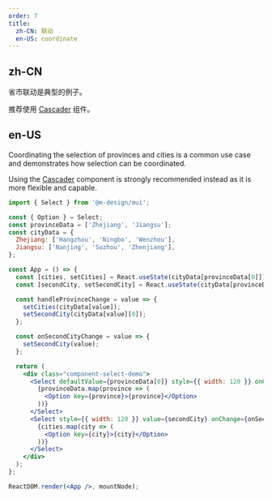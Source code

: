 ```yaml
---
order: 7
title:
  zh-CN: 联动
  en-US: coordinate
---
```


## zh-CN

省市联动是典型的例子。

推荐使用 [Cascader](/react/components/cascader) 组件。

## en-US

Coordinating the selection of provinces and cities is a common use case and demonstrates how selection can be coordinated.

Using the [Cascader](/react/components/cascader) component is strongly recommended instead as it is more flexible and capable.

```jsx
import { Select } from '@m-design/mui';

const { Option } = Select;
const provinceData = ['Zhejiang', 'Jiangsu'];
const cityData = {
  Zhejiang: ['Hangzhou', 'Ningbo', 'Wenzhou'],
  Jiangsu: ['Nanjing', 'Suzhou', 'Zhenjiang'],
};

const App = () => {
  const [cities, setCities] = React.useState(cityData[provinceData[0]]);
  const [secondCity, setSecondCity] = React.useState(cityData[provinceData[0]][0]);

  const handleProvinceChange = value => {
    setCities(cityData[value]);
    setSecondCity(cityData[value][0]);
  };

  const onSecondCityChange = value => {
    setSecondCity(value);
  };

  return (
    <div class="component-select-demo">
      <Select defaultValue={provinceData[0]} style={{ width: 120 }} onChange={handleProvinceChange}>
        {provinceData.map(province => (
          <Option key={province}>{province}</Option>
        ))}
      </Select>
      <Select style={{ width: 120 }} value={secondCity} onChange={onSecondCityChange}>
        {cities.map(city => (
          <Option key={city}>{city}</Option>
        ))}
      </Select>
    </div>
  );
};

ReactDOM.render(<App />, mountNode);
```
